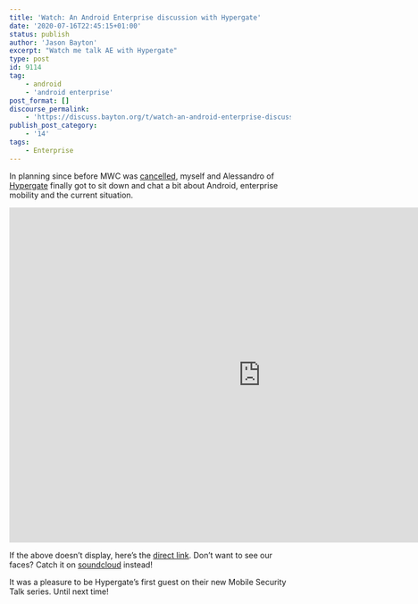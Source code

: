 ```yaml
---
title: 'Watch: An Android Enterprise discussion with Hypergate'
date: '2020-07-16T22:45:15+01:00'
status: publish
author: 'Jason Bayton'
excerpt: "Watch me talk AE with Hypergate"
type: post
id: 9114
tag:
    - android
    - 'android enterprise'
post_format: []
discourse_permalink:
    - 'https://discuss.bayton.org/t/watch-an-android-enterprise-discussion-with-hypergate/383'
publish_post_category:
    - '14'
tags:
    - Enterprise
---
```

In planning since before MWC was [cancelled](https://www.bbc.co.uk/news/technology-51474116), myself and Alessandro of [Hypergate](https://hypergate.com) finally got to sit down and chat a bit about Android, enterprise mobility and the current situation.

<iframe allow="accelerometer; autoplay; clipboard-write; encrypted-media; gyroscope; picture-in-picture" allowfullscreen="" frameborder="0" height="600" loading="lazy" src="https://www.youtube.com/embed/tsJSwE6dHsA" width="900"></iframe>

If the above doesn’t display, here’s the [direct link](https://www.youtube.com/watch?v=tsJSwE6dHsA). Don’t want to see our faces? Catch it on [soundcloud](https://soundcloud.com/user-860941344-689406593/mobile-security-talk-1-with-jason-bayton-and-alessandro-decarli) instead!

It was a pleasure to be Hypergate’s first guest on their new Mobile Security Talk series. Until next time!